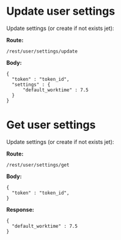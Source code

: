 # Update user settings

Update settings (or create if not exists jet):

**Route:**
```
/rest/user/settings/update
```
**Body:**
```
{
  "token" : "token_id",
  "settings" : {
      "default_worktime" : 7.5
  }
}
```

# Get user settings

Update settings (or create if not exists jet):

**Route:**
```
/rest/user/settings/get
```
**Body:**
```
{
  "token" : "token_id",
}
```
**Response:**
```
{
  "default_worktime" : 7.5
}
```
